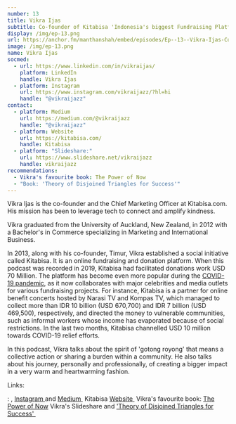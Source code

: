 ```yaml
---
number: 13
title: Vikra Ijas
subtitle: Co-founder of Kitabisa 'Indonesia's biggest Fundraising Platform'
display: /img/ep-13.png
url: https://anchor.fm/manthanshah/embed/episodes/Ep--13--Vikra-Ijas-Co-founder-of-Kitabisa-Indonesias-biggest-Fundraising-Platform-ep1ser/a-a4c6bp3
image: /img/ep-13.png
name: Vikra Ijas
socmed:
  - url: https://www.linkedin.com/in/vikraijas/
    platform: LinkedIn
    handle: Vikra Ijas
  - platform: Instagram
    url: https://www.instagram.com/vikraijazz/?hl=hi
    handle: "@vikraijazz"
contact:
  - platform: Medium
    url: https://medium.com/@vikraijazz
    handle: "@vikraijazz"
  - platform: Website
    url: https://kitabisa.com/
    handle: Kitabisa
  - platform: "Slideshare:"
    url: https://www.slideshare.net/vikraijazz
    handle: vikraijazz
recommendations:
  - Vikra's favourite book: The Power of Now
  - "Book: 'Theory of Disjoined Triangles for Success'"
---
```

Vikra Ijas is the co-founder and the Chief Marketing Officer at Kitabisa.com. His mission has been to leverage tech to connect and amplify kindness. 

Vikra graduated from the University of Auckland, New Zealand, in 2012 with a Bachelor's in Commerce specializing in Marketing and International Business. 

In 2013, along with his co-founder, Timur, Vikra established a social initiative called Kitabisa. It is an online fundraising and donation platform. When this podcast was recorded in 2019, Kitabisa had facilitated donations work USD 70 Million. The platform has become even more popular during the [COVID-19 pandemic](https://kr-asia.com/collection59869at-the-frontline-coronavirus/), as it now collaborates with major celebrities and media outlets for various fundraising projects. For instance, Kitabisa is a partner for online benefit concerts hosted by Narasi TV and Kompas TV, which managed to collect more than IDR 10 billion (USD 670,700) and IDR 7 billion (USD 469,500), respectively, and directed the money to vulnerable communities, such as informal workers whose income has evaporated because of social restrictions. In the last two months, Kitabisa channelled USD 10 million towards COVID-19 relief efforts. 

In this podcast, Vikra talks about the spirit of 'gotong royong' that means a collective action or sharing a burden within a community. He also talks about his journey, personally and professionally, of creating a bigger impact in a very warm and heartwarming fashion.

Links:

: [](https://www.linkedin.com/in/vikraijas/), [Instagram ](https://www.instagram.com/vikraijazz/?hl=hi)and [Medium ](https://medium.com/@vikraijazz) Kitabisa [Website ](https://kitabisa.com/) Vikra's favourite book: [The Power of Now](https://www.amazon.com/Power-Now-Guide-Spiritual-Enlightenment/dp/1577314808) Vikra's Slideshare and ['Theory of Disjoined Triangles for Success' ](https://www2.slideshare.net/vikraijazz/the-disjoined-triangles-of-online-fundraising-success-dtfs-theory?from_action=save)